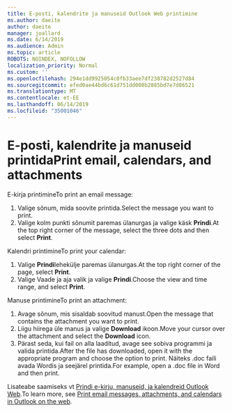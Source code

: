 ```yaml
---
title: E-posti, kalendrite ja manuseid Outlook Web printimine
ms.author: daeite
author: daeite
manager: joallard
ms.date: 6/14/2019
ms.audience: Admin
ms.topic: article
ROBOTS: NOINDEX, NOFOLLOW
localization_priority: Normal
ms.custom: ''
ms.openlocfilehash: 294e1dd9925054c0fb33aee7df238782d2527d84
ms.sourcegitcommit: efed0ae44bd6c61d751dd008b2885bd7e7d86521
ms.translationtype: MT
ms.contentlocale: et-EE
ms.lasthandoff: 06/14/2019
ms.locfileid: "35001046"
---
```

# <a name="print-email-calendars-and-attachments"></a><span data-ttu-id="b67bc-102">E-posti, kalendrite ja manuseid printida</span><span class="sxs-lookup"><span data-stu-id="b67bc-102">Print email, calendars, and attachments</span></span>

<span data-ttu-id="b67bc-103">E-kirja printimine</span><span class="sxs-lookup"><span data-stu-id="b67bc-103">To print an email message:</span></span>
  
1. <span data-ttu-id="b67bc-104">Valige sõnum, mida soovite printida.</span><span class="sxs-lookup"><span data-stu-id="b67bc-104">Select the message you want to print.</span></span>
1. <span data-ttu-id="b67bc-105">Valige kolm punkti sõnumit paremas ülanurgas ja valige käsk **Prindi**.</span><span class="sxs-lookup"><span data-stu-id="b67bc-105">At the top right corner of the message, select the three dots and then select **Print**.</span></span>

<span data-ttu-id="b67bc-106">Kalendri printimine</span><span class="sxs-lookup"><span data-stu-id="b67bc-106">To print your calendar:</span></span>

1. <span data-ttu-id="b67bc-107">Valige **Prindi**lehekülje paremas ülanurgas.</span><span class="sxs-lookup"><span data-stu-id="b67bc-107">At the top right corner of the page, select **Print**.</span></span>
1. <span data-ttu-id="b67bc-108">Valige Vaade ja aja valik ja valige **Prindi**.</span><span class="sxs-lookup"><span data-stu-id="b67bc-108">Choose the view and time range, and select **Print**.</span></span>

<span data-ttu-id="b67bc-109">Manuse printimine</span><span class="sxs-lookup"><span data-stu-id="b67bc-109">To print an attachment:</span></span>

1. <span data-ttu-id="b67bc-110">Avage sõnum, mis sisaldab soovitud manust.</span><span class="sxs-lookup"><span data-stu-id="b67bc-110">Open the message that contains the attachment you want to print.</span></span>
2. <span data-ttu-id="b67bc-111">Liigu hiirega üle manus ja valige **Download** ikoon.</span><span class="sxs-lookup"><span data-stu-id="b67bc-111">Move your cursor over the attachment and select the **Download** icon.</span></span>
3. <span data-ttu-id="b67bc-112">Pärast seda, kui fail on alla laaditud, avage see sobiva programmi ja valida printida.</span><span class="sxs-lookup"><span data-stu-id="b67bc-112">After the file has downloaded, open it with the appropriate program and choose the option to print.</span></span> <span data-ttu-id="b67bc-113">Näiteks .doc faili avada Wordis ja seejärel printida.</span><span class="sxs-lookup"><span data-stu-id="b67bc-113">For example, open a .doc file in Word and then print.</span></span>

<span data-ttu-id="b67bc-114">Lisateabe saamiseks vt [Prindi e-kirju, manuseid, ja kalendreid Outlook Web](https://support.office.com/article/2cf529d1-3b8f-4de2-b254-b7f870e58a2b).</span><span class="sxs-lookup"><span data-stu-id="b67bc-114">To learn more, see [Print email messages, attachments, and calendars in Outlook on the web](https://support.office.com/article/2cf529d1-3b8f-4de2-b254-b7f870e58a2b).</span></span>